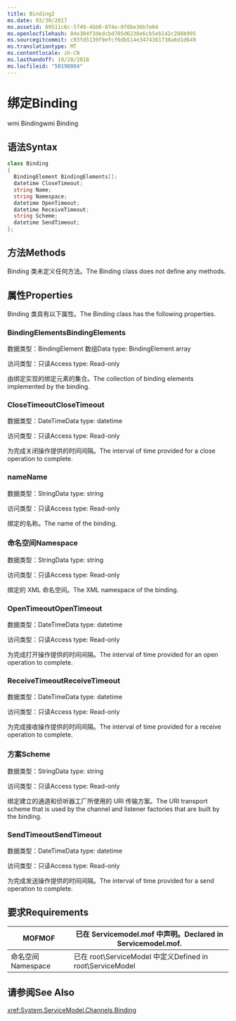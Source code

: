 ```yaml
---
title: Binding2
ms.date: 03/30/2017
ms.assetid: 09511c6c-5749-4bb0-874e-0f0be36bfe04
ms.openlocfilehash: 84e304f3dedcbd785d6238e6cb5eb142c288b995
ms.sourcegitcommit: c93fd5139f9efcf6db514e3474301738a6d1d649
ms.translationtype: MT
ms.contentlocale: zh-CN
ms.lasthandoff: 10/28/2018
ms.locfileid: "50198884"
---
```

# <a name="binding"></a><span data-ttu-id="c4f25-102">绑定</span><span class="sxs-lookup"><span data-stu-id="c4f25-102">Binding</span></span>
<span data-ttu-id="c4f25-103">wmi Binding</span><span class="sxs-lookup"><span data-stu-id="c4f25-103">wmi Binding</span></span>  
  
## <a name="syntax"></a><span data-ttu-id="c4f25-104">语法</span><span class="sxs-lookup"><span data-stu-id="c4f25-104">Syntax</span></span>  
  
```csharp
class Binding  
{  
  BindingElement BindingElements[];  
  datetime CloseTimeout;  
  string Name;  
  string Namespace;  
  datetime OpenTimeout;  
  datetime ReceiveTimeout;  
  string Scheme;  
  datetime SendTimeout;  
};  
```  
  
## <a name="methods"></a><span data-ttu-id="c4f25-105">方法</span><span class="sxs-lookup"><span data-stu-id="c4f25-105">Methods</span></span>  
 <span data-ttu-id="c4f25-106">Binding 类未定义任何方法。</span><span class="sxs-lookup"><span data-stu-id="c4f25-106">The Binding class does not define any methods.</span></span>  
  
## <a name="properties"></a><span data-ttu-id="c4f25-107">属性</span><span class="sxs-lookup"><span data-stu-id="c4f25-107">Properties</span></span>  
 <span data-ttu-id="c4f25-108">Binding 类具有以下属性。</span><span class="sxs-lookup"><span data-stu-id="c4f25-108">The Binding class has the following properties.</span></span>  
  
### <a name="bindingelements"></a><span data-ttu-id="c4f25-109">BindingElements</span><span class="sxs-lookup"><span data-stu-id="c4f25-109">BindingElements</span></span>  
 <span data-ttu-id="c4f25-110">数据类型：BindingElement 数组</span><span class="sxs-lookup"><span data-stu-id="c4f25-110">Data type: BindingElement array</span></span>  
  
 <span data-ttu-id="c4f25-111">访问类型：只读</span><span class="sxs-lookup"><span data-stu-id="c4f25-111">Access type: Read-only</span></span>  
  
 <span data-ttu-id="c4f25-112">由绑定实现的绑定元素的集合。</span><span class="sxs-lookup"><span data-stu-id="c4f25-112">The collection of binding elements implemented by the binding.</span></span>  
  
### <a name="closetimeout"></a><span data-ttu-id="c4f25-113">CloseTimeout</span><span class="sxs-lookup"><span data-stu-id="c4f25-113">CloseTimeout</span></span>  
 <span data-ttu-id="c4f25-114">数据类型：DateTime</span><span class="sxs-lookup"><span data-stu-id="c4f25-114">Data type: datetime</span></span>  
  
 <span data-ttu-id="c4f25-115">访问类型：只读</span><span class="sxs-lookup"><span data-stu-id="c4f25-115">Access type: Read-only</span></span>  
  
 <span data-ttu-id="c4f25-116">为完成关闭操作提供的时间间隔。</span><span class="sxs-lookup"><span data-stu-id="c4f25-116">The interval of time provided for a close operation to complete.</span></span>  
  
### <a name="name"></a><span data-ttu-id="c4f25-117">name</span><span class="sxs-lookup"><span data-stu-id="c4f25-117">Name</span></span>  
 <span data-ttu-id="c4f25-118">数据类型：String</span><span class="sxs-lookup"><span data-stu-id="c4f25-118">Data type: string</span></span>  
  
 <span data-ttu-id="c4f25-119">访问类型：只读</span><span class="sxs-lookup"><span data-stu-id="c4f25-119">Access type: Read-only</span></span>  
  
 <span data-ttu-id="c4f25-120">绑定的名称。</span><span class="sxs-lookup"><span data-stu-id="c4f25-120">The name of the binding.</span></span>  
  
### <a name="namespace"></a><span data-ttu-id="c4f25-121">命名空间</span><span class="sxs-lookup"><span data-stu-id="c4f25-121">Namespace</span></span>  
 <span data-ttu-id="c4f25-122">数据类型：String</span><span class="sxs-lookup"><span data-stu-id="c4f25-122">Data type: string</span></span>  
  
 <span data-ttu-id="c4f25-123">访问类型：只读</span><span class="sxs-lookup"><span data-stu-id="c4f25-123">Access type: Read-only</span></span>  
  
 <span data-ttu-id="c4f25-124">绑定的 XML 命名空间。</span><span class="sxs-lookup"><span data-stu-id="c4f25-124">The XML namespace of the binding.</span></span>  
  
### <a name="opentimeout"></a><span data-ttu-id="c4f25-125">OpenTimeout</span><span class="sxs-lookup"><span data-stu-id="c4f25-125">OpenTimeout</span></span>  
 <span data-ttu-id="c4f25-126">数据类型：DateTime</span><span class="sxs-lookup"><span data-stu-id="c4f25-126">Data type: datetime</span></span>  
  
 <span data-ttu-id="c4f25-127">访问类型：只读</span><span class="sxs-lookup"><span data-stu-id="c4f25-127">Access type: Read-only</span></span>  
  
 <span data-ttu-id="c4f25-128">为完成打开操作提供的时间间隔。</span><span class="sxs-lookup"><span data-stu-id="c4f25-128">The interval of time provided for an open operation to complete.</span></span>  
  
### <a name="receivetimeout"></a><span data-ttu-id="c4f25-129">ReceiveTimeout</span><span class="sxs-lookup"><span data-stu-id="c4f25-129">ReceiveTimeout</span></span>  
 <span data-ttu-id="c4f25-130">数据类型：DateTime</span><span class="sxs-lookup"><span data-stu-id="c4f25-130">Data type: datetime</span></span>  
  
 <span data-ttu-id="c4f25-131">访问类型：只读</span><span class="sxs-lookup"><span data-stu-id="c4f25-131">Access type: Read-only</span></span>  
  
 <span data-ttu-id="c4f25-132">为完成接收操作提供的时间间隔。</span><span class="sxs-lookup"><span data-stu-id="c4f25-132">The interval of time provided for a receive operation to complete.</span></span>  
  
### <a name="scheme"></a><span data-ttu-id="c4f25-133">方案</span><span class="sxs-lookup"><span data-stu-id="c4f25-133">Scheme</span></span>  
 <span data-ttu-id="c4f25-134">数据类型：String</span><span class="sxs-lookup"><span data-stu-id="c4f25-134">Data type: string</span></span>  
  
 <span data-ttu-id="c4f25-135">访问类型：只读</span><span class="sxs-lookup"><span data-stu-id="c4f25-135">Access type: Read-only</span></span>  
  
 <span data-ttu-id="c4f25-136">绑定建立的通道和侦听器工厂所使用的 URI 传输方案。</span><span class="sxs-lookup"><span data-stu-id="c4f25-136">The URI transport scheme that is used by the channel and listener factories that are built by the binding.</span></span>  
  
### <a name="sendtimeout"></a><span data-ttu-id="c4f25-137">SendTimeout</span><span class="sxs-lookup"><span data-stu-id="c4f25-137">SendTimeout</span></span>  
 <span data-ttu-id="c4f25-138">数据类型：DateTime</span><span class="sxs-lookup"><span data-stu-id="c4f25-138">Data type: datetime</span></span>  
  
 <span data-ttu-id="c4f25-139">访问类型：只读</span><span class="sxs-lookup"><span data-stu-id="c4f25-139">Access type: Read-only</span></span>  
  
 <span data-ttu-id="c4f25-140">为完成发送操作提供的时间间隔。</span><span class="sxs-lookup"><span data-stu-id="c4f25-140">The interval of time provided for a send operation to complete.</span></span>  
  
## <a name="requirements"></a><span data-ttu-id="c4f25-141">要求</span><span class="sxs-lookup"><span data-stu-id="c4f25-141">Requirements</span></span>  
  
|<span data-ttu-id="c4f25-142">MOF</span><span class="sxs-lookup"><span data-stu-id="c4f25-142">MOF</span></span>|<span data-ttu-id="c4f25-143">已在 Servicemodel.mof 中声明。</span><span class="sxs-lookup"><span data-stu-id="c4f25-143">Declared in Servicemodel.mof.</span></span>|  
|---------|-----------------------------------|  
|<span data-ttu-id="c4f25-144">命名空间</span><span class="sxs-lookup"><span data-stu-id="c4f25-144">Namespace</span></span>|<span data-ttu-id="c4f25-145">已在 root\ServiceModel 中定义</span><span class="sxs-lookup"><span data-stu-id="c4f25-145">Defined in root\ServiceModel</span></span>|  
  
## <a name="see-also"></a><span data-ttu-id="c4f25-146">请参阅</span><span class="sxs-lookup"><span data-stu-id="c4f25-146">See Also</span></span>  
 <xref:System.ServiceModel.Channels.Binding>
